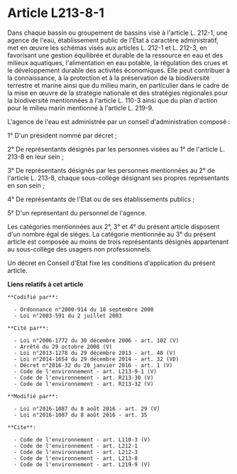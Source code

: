 # Article L213-8-1

Dans chaque bassin ou groupement de bassins visé à l'article L. 212-1, une agence de l'eau, établissement public de l'Etat à
caractère administratif, met en œuvre les schémas visés aux articles L. 212-1 et L. 212-3, en favorisant une gestion
équilibrée et durable de la ressource en eau et des milieux aquatiques, l'alimentation en eau potable, la régulation des
crues et le développement durable des activités économiques. Elle peut contribuer à la connaissance, à la protection et à la
préservation de la biodiversité terrestre et marine ainsi que du milieu marin, en particulier dans le cadre de la mise en
œuvre de la stratégie nationale et des stratégies régionales pour la biodiversité mentionnées à l'article L. 110-3 ainsi que
du plan d'action pour le milieu marin mentionné à l'article L. 219-9. 

L'agence de l'eau est administrée par un conseil d'administration composé : 

1° D'un président nommé par décret ; 

2° De représentants désignés par les personnes visées au 1° de l'article L. 213-8 en leur sein ; 

3° De représentants désignés par les personnes mentionnées au 2° de l'article L. 213-8, chaque sous-collège désignant ses
propres représentants en son sein ; 

4° De représentants de l'Etat ou de ses établissements publics ; 

5° D'un représentant du personnel de l'agence. 

Les catégories mentionnées aux 2°, 3° et 4° du présent article disposent d'un nombre égal de sièges. La catégorie mentionnée
au 3° du présent article est composée au moins de trois représentants désignés appartenant au sous-collège des usagers non
professionnels. 

Un décret en Conseil d'Etat fixe les conditions d'application du présent article.

**Liens relatifs à cet article**

	**Codifié par**:

	  - Ordonnance n°2000-914 du 18 septembre 2000
	  - Loi n°2003-591 du 2 juillet 2003

	**Cité par**:

	  - Loi n°2006-1772 du 30 décembre 2006 - art. 102 (V)
	  - Arrêté du 29 octobre 2008 (V)
	  - Loi n°2013-1278 du 29 décembre 2013 - art. 48 (V)
	  - Loi n°2014-1654 du 29 décembre 2014 - art. 32 (VD)
	  - Décret n°2016-32 du 20 janvier 2016 - art. 1 (V)
	  - Code de l'environnement - art. L213-9-1 (V)
	  - Code de l'environnement - art. R213-30 (V)
	  - Code de l'environnement - art. R213-32 (V)

	**Modifié par**:

	  - Loi n°2016-1087 du 8 août 2016 - art. 29 (V)
	  - Loi n°2016-1087 du 8 août 2016 - art. 35

	**Cite**:

	  - Code de l'environnement - art. L110-3 (V)
	  - Code de l'environnement - art. L212-1
	  - Code de l'environnement - art. L212-3
	  - Code de l'environnement - art. L213-8
	  - Code de l'environnement - art. L219-9 (V)

